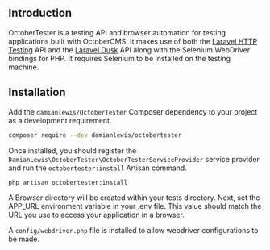 ## Introduction

OctoberTester is a testing API and browser automation for testing applications built with OctoberCMS. It makes use of both the [Laravel HTTP Testing](https://laravel.com/docs/5.5/http-tests) API and the [Laravel Dusk](https://github.com/laravel/dusk) API along with the Selenium WebDriver bindings for PHP. It requires Selenium to be installed on the testing machine.

## Installation

Add the `damianlewis/OctoberTester` Composer dependency to your project as a development requirement. 
```bash
composer require --dev damianlewis/octobertester
```

Once installed, you should register the `DamianLewis\OctoberTester\OctoberTesterServiceProvider` service provider and run the `octobertester:install` Artisan command.
```bash
php artisan octobertester:install
```

A Browser directory will be created within your tests directory. Next, set the APP_URL environment variable in your .env file. This value should match the URL you use to access your application in a browser.

A `config/webdriver.php` file is installed to allow webdriver configurations to be made.